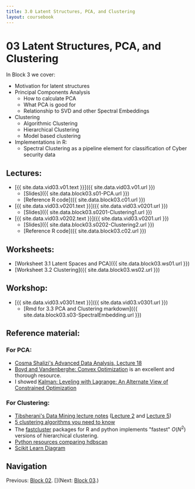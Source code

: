 ```yaml
---
title: 3.0 Latent Structures, PCA, and Clustering
layout: coursebook
---
```

# 03 Latent Structures, PCA, and Clustering

In Block 3 we cover:

* Motivation for latent structures
* Principal Components Analysis
  - How to calculate PCA
  - What PCA is good for
  - Relationship to SVD and other Spectral Embeddings
* Clustering
  - Algorithmic Clustering
  - Hierarchical Clustering
  - Model based clustering
* Implementations in R:
  - Spectral Clustering as a pipeline element for classification of Cyber security data

## Lectures:

* [{{ site.data.vid03.v01.text }}]({{ site.data.vid03.v01.url }})
  * [Slides]({{ site.data.block03.s01-PCA.url }})
  * [Reference R code]({{ site.data.block03.c01.url }})
* [{{ site.data.vid03.v0201.text }}]({{ site.data.vid03.v0201.url }})
  * [Slides]({{ site.data.block03.s0201-Clustering1.url }})
* [{{ site.data.vid03.v0202.text }}]({{ site.data.vid03.v0201.url }})
  * [Slides]({{ site.data.block03.s0202-Clustering2.url }})
  * [Reference R code]({{ site.data.block03.c02.url }})

## Worksheets:

* [Worksheet 3.1 Latent Spaces and PCA]({{ site.data.block03.ws01.url }}) 
* [Worksheet 3.2 Clustering]({{ site.data.block03.ws02.url }})

## Workshop:

* [{{ site.data.vid03.v0301.text }}]({{ site.data.vid03.v0301.url }})
  * [Rmd for 3.3 PCA and Clustering markdown]({{ site.data.block03.s03-SpectralEmbedding.url }})

## Reference material:

### For PCA:

* [Cosma Shalizi's Advanced Data Analysis, Lecture 18](https://www.stat.cmu.edu/~cshalizi/uADA/12/lectures/ch18.pdf)
* [Boyd and Vandenberghe: Convex Optimization](https://web.stanford.edu/~boyd/cvxbook/bv_cvxbook.pdf) is an excellent and thorough resource.
* I showed [Kalman: Leveling with Lagrange: An Alternate View of Constrained Optimization](https://www.tandfonline.com/doi/abs/10.1080/0025570X.2009.11953617)

### For Clustering:

* [Tibsherani's Data Mining lecture notes]( http://www.stat.cmu.edu/~ryantibs/datamining) ([Lecture 2](http://www.stat.cmu.edu/~ryantibs/datamining/lectures/05-clus2.pdf)
and
[Lecture 5](http://www.stat.cmu.edu/~ryantibs/datamining/lectures/06-clus3.pdf))
* [5 clustering algorithms you need to know](https://towardsdatascience.com/the-5-clustering-algorithms-data-scientists-need-to-know-a36d136ef68)
* The [fastcluster](http://danifold.net/fastcluster.html?section=1) packages for R and python implements "fastest" $O(N^2)$ versions of hierarchical clustering.
* [Python resources comparing hdbscan](https://hdbscan.readthedocs.io/en/latest/comparing_clustering_algorithms.html)
* [Scikit Learn Diagram](https://scikit-learn.org/stable/modules/clustering.html)

## Navigation

Previous: [Block 02](02.md).
[](Next: [Block 03](03.md).)
